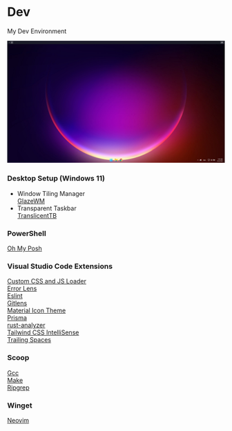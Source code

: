 # Dev
My Dev Environment

![Desktop](/images/desktop.png)

### Desktop Setup (Windows 11)
- Window Tiling Manager\
[GlazeWM](https://github.com/lars-berger/GlazeWM)
- Transparent Taskbar\
[TranslicentTB](https://www.microsoft.com/store/productId/9PF4KZ2VN4W9)

### PowerShell
[Oh My Posh](https://ohmyposh.dev/)

### Visual Studio Code Extensions
[Custom CSS and JS Loader](https://marketplace.visualstudio.com/items?itemName=be5invis.vscode-custom-css) \
[Error Lens](https://marketplace.visualstudio.com/items?itemName=usernamehw.errorlens) \
[Eslint](https://marketplace.visualstudio.com/items?itemName=dbaeumer.vscode-eslint) \
[Gitlens](https://marketplace.visualstudio.com/items?itemName=eamodio.gitlens) \
[Material Icon Theme](https://marketplace.visualstudio.com/items?itemName=PKief.material-icon-theme) \
[Prisma](https://marketplace.visualstudio.com/items?itemName=Prisma.prisma) \
[rust-analyzer](https://marketplace.visualstudio.com/items?itemName=rust-lang.rust-analyzer) \
[Tailwind CSS IntelliSense](https://marketplace.visualstudio.com/items?itemName=bradlc.vscode-tailwindcss) \
[Trailing Spaces](https://marketplace.visualstudio.com/items?itemName=shardulm94.trailing-spaces)

### Scoop
[Gcc](https://scoop.sh/#/apps?q=gcc&s=0&d=1&o=true) \
[Make](https://scoop.sh/#/apps?q=make&s=0&d=1&o=true) \
[Ripgrep](https://scoop.sh/#/apps?q=ripgrep&s=0&d=1&o=true)

### Winget
[Neovim](https://winstall.app/apps/Neovim.Neovim)
